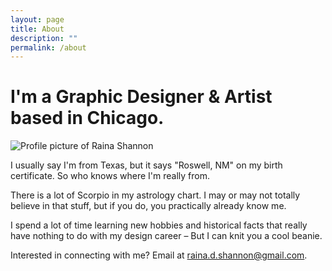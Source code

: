 ```yaml
---
layout: page
title: About
description: ""
permalink: /about
---
```


# I'm a Graphic Designer & Artist based in Chicago.

<div class="img-container">
<img src="{{ site.baseurl }}/images/raina-shannon-profile.jpg" alt="Profile picture of Raina Shannon">
</div>

I usually say I'm from Texas, but it says "Roswell, NM" on my birth certificate. So who knows where I'm really from.

There is a lot of Scorpio in my astrology chart. I may or may not totally believe in that stuff, but if you do, you practically already know me.

I spend a lot of time learning new hobbies and historical facts that really have nothing to do with my design career – But I can knit you a cool beanie.

Interested in connecting with me? Email at [raina.d.shannon@gmail.com](mailto:raina.d.shannon@gmail.com).


